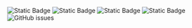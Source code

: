 ![Static Badge](https://img.shields.io/badge/blacklists-60-000000) ![Static Badge](https://img.shields.io/badge/blacklisted-3186473-cc0000) ![Static Badge](https://img.shields.io/badge/whitelisted-2244-00CC00) ![Static Badge](https://img.shields.io/badge/streaming_blacklist-28107-000000) ![GitHub issues](https://img.shields.io/github/issues/fabriziosalmi/blacklists)
